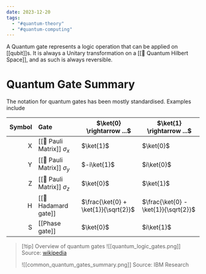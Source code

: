 ```yaml
---
date: 2023-12-20
tags:
  - "#quantum-theory"
  - "#quantum-computing"
---
```

A Quantum gate represents a logic operation that can be applied on [[qubit]]s. It is always a Unitary transformation on a [[📘 Quantum Hilbert Space]], and as such is always reversible.

# Quantum Gate Summary

The notation for quantum gates has been mostly standardised. Examples include

| Symbol | Gate | $\ket{0} \rightarrow ...$ | $\ket{1} \rightarrow ...$ |
| ---: | :--- | ---- | ---- |
| X | [[📘 Pauli Matrix]] $\sigma_x$ | $\ket{1}$ | $\ket{0}$ |
| Y | [[📘 Pauli Matrix]] $\sigma_y$ | $-i\ket{1}$ | $i\ket{0}$ |
| Z | [[📘 Pauli Matrix]] $\sigma_z$ | $\ket{0}$ | $\ket{1}$ |
| H | [[📘 Hadamard gate]] | $\frac{\ket{0} + \ket{1}}{\sqrt{2}}$ | $\frac{\ket{0} - \ket{1}}{\sqrt{2}}$ |
| S | [[Phase gate]] | $\ket{0}$ | $i\ket{1}$ |

> [!tip] Overview of quantum gates
> ![[quantum_logic_gates.png]]
> Source: [wikipedia](https://en.wikipedia.org/wiki/Quantum_logic_gate)
> 
> ![[common_quantum_gates_summary.png]]
> Source: IBM Research
